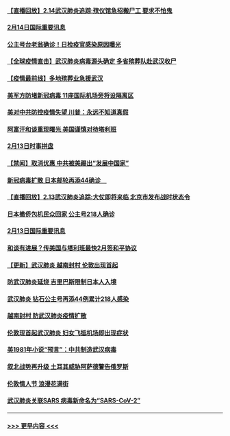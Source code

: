 #### [【直播回放】2.14武汉肺炎追踪:殡仪馆急招搬尸工 要求不怕鬼](../pages/prog202/a102777141.md?t=02142322) 
#### [2月14日国际重要讯息](../pages/prog202/a102777073.md?t=02142322) 
#### [公主号台老翁确诊！日检疫官感染原因曝光](../pages/prog202/a102777075.md?t=02142322) 
#### [【全球疫情直击】武汉肺炎病毒源头确定 多省殡葬队赴武汉收尸](../pages/prog202/a102777026.md?t=02142322) 
#### [【疫情最前线】多地殡葬业急援武汉](../pages/prog202/a102776986.md?t=02142322) 
#### [美军方防堵新冠病毒 11座国际机场旁将设隔离区](../pages/prog202/a102776870.md?t=02142322) 
#### [美对中共防控疫情失望 川普：永远不知道真假](../pages/prog202/a102776836.md?t=02142322) 
#### [阿富汗和谈重现曙光 美国谨慎对待塔利班](../pages/prog202/a102776748.md?t=02142322) 
#### [2月13日时事拼盘](../pages/prog202/a102776689.md?t=02142322) 
#### [【禁闻】取消优惠 中共被美踢出“发展中国家”](../pages/prog202/a102776670.md?t=02142322) 
#### [新冠病毒扩散 日本邮轮再添44确诊　](../pages/prog202/a102776518.md?t=02142322) 
#### [【直播回放】2.13武汉肺炎追踪:大仗即将来临 北京市发布战时状态令](../pages/prog202/a102776399.md?t=02142322) 
#### [日本撤侨包机民众回家 公主号218人确诊](../pages/prog202/a102776346.md?t=02142322) 
#### [2月13日国际重要讯息](../pages/prog202/a102776339.md?t=02142322) 
#### [和谈有进展？传美国与塔利班最快2月签和平协议](../pages/prog202/a102776291.md?t=02142322) 
#### [【更新】武汉肺炎 越南封村 伦敦出现首起](../pages/prog202/a102770740.md?t=02142322) 
#### [防武汉肺炎延烧 吉里巴斯限制日本人入境](../pages/prog202/a102776276.md?t=02142322) 
#### [武汉肺炎 钻石公主号再添44例累计218人感染](../pages/prog202/a102776089.md?t=02142322) 
#### [越南封村 防武汉肺炎疫情扩散](../pages/prog202/a102776214.md?t=02142322) 
#### [伦敦现首起武汉肺炎 妇女飞抵机场即出现症状](../pages/prog202/a102776031.md?t=02142322) 
#### [美1981年小说“预言”：中共制造武汉病毒](../pages/prog202/a102775980.md?t=02142322) 
#### [叙北战势再升级 土耳其威胁阿萨德警告俄罗斯](../pages/prog202/a102775904.md?t=02142322) 
#### [伦敦情人节 浪漫花满街](../pages/prog202/a102775786.md?t=02142322) 
#### [武汉肺炎关联SARS 病毒新命名为“SARS-CoV-2”](../pages/prog202/a102775719.md?t=02142322) 

----
#### [ >>> 更早内容 <<< ](../indexes/prog202-earlier.md)
